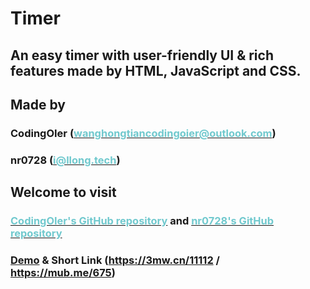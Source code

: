# Timer

## An easy timer with user-friendly UI & rich features made by HTML, JavaScript and CSS.


<h2>Made by</h2>
<h3>CodingOIer (<a href="mailto:wanghongtiancodingoier@outlook.com"><font color="#71c9ce">wanghongtiancodingoier@outlook.com</font></a>)</h3>
<h3>nr0728 (<a href="mailto:i@llong.tech"><font color="#71c9ce">i@llong.tech</font></a>)</h3>
<h2>Welcome to visit</h2>
<h3><a href="https://github.com/CodingOIer/5-Timer"><font color="#71c9ce">CodingOIer's GitHub repository</font></a> and <a href="https://github.com/nr0728/timer"><font color="#71c9ce">nr0728's GitHub repository</font></a></h3>

### [Demo](https://nr0728.github.io/timer) & Short Link (<https://3mw.cn/11112> / <https://mub.me/675>)

